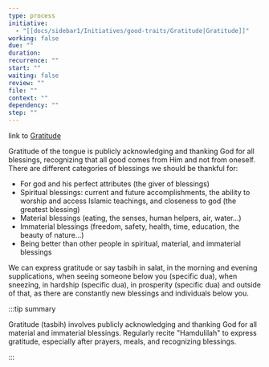 ```yaml
---
type: process
initiative:
  - "[[docs/sidebar1/Initiatives/good-traits/Gratitude|Gratitude]]"
working: false
due: ""
duration: 
recurrence: ""
start: ""
waiting: false
review: ""
file: ""
context: ""
dependency: ""
step: ""
---
```


link to [Gratitude](docs/sidebar1/Initiatives/good-traits/Gratitude.md)

Gratitude of the tongue is publicly acknowledging and thanking God for all blessings, recognizing that all good comes from Him and not from oneself. There are different categories of blessings we should be thankful for:

* For god and his perfect attributes (the giver of blessings)
* Spiritual blessings: current and future accomplishments, the ability to worship and access Islamic teachings, and closeness to god (the greatest blessing)
* Material blessings (eating, the senses, human helpers, air, water…)
* Immaterial blessings (freedom, safety, health, time, education, the beauty of nature…)
* Being better than other people in spiritual, material, and immaterial blessings

We can express gratitude or say tasbih in salat, in the morning and evening supplications, when seeing someone below you (specific dua), when sneezing, in hardship (specific dua), in prosperity (specific dua) and outside of that, as there are constantly new blessings and individuals below you.

:::tip summary

Gratitude (tasbih) involves publicly acknowledging and thanking God for all material and immaterial blessings. Regularly recite "Hamdulilah" to express gratitude, especially after prayers, meals, and recognizing blessings.

:::  

